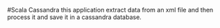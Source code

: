 #Scala Cassandra
this application extract data from an xml file and then process it and save it 
in a cassandra database.


